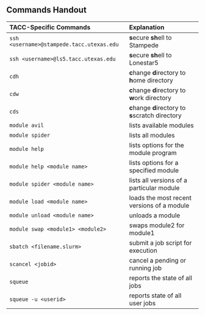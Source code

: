 ## Commands Handout

TACC-Specific Commands | Explanation
:---|:---
`ssh <username>@stampede.tacc.utexas.edu` | **s**ecure **sh**ell to Stampede
`ssh <username>@ls5.tacc.utexas.edu` | **s**ecure **sh**ell to Lonestar5
`cdh` | **c**hange **d**irectory to **h**ome directory
`cdw` | **c**hange **d**irectory to **w**ork directory
`cds` | **c**hange **d**irectory to **s**scratch directory
`module avil` | lists available modules
`module spider` | lists all modules
`module help` | lists options for the module program
`module help <module name>` | lists options for a specified module
`module spider <module name>` | lists all versions of a particular module
`module load <module name>` | loads the most recent versions of a module
`module unload <module name>` | unloads a module
`module swap <module1> <module2>` | swaps module2 for module1
`sbatch <filename.slurm>` | submit a job script for execution
`scancel <jobid>` | cancel a pending or running job
`squeue` | reports the state of all jobs 
`squeue -u <userid>` | reports state of all user jobs
